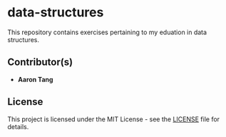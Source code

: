 # data-structures
This repository contains exercises pertaining to my eduation in data structures.

## Contributor(s)
- **Aaron Tang**

## License
This project is licensed under the MIT License - see the [LICENSE](./LICENSE) file for details.